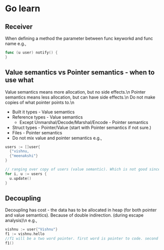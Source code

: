 # Go learn

## Receiver
When defining a method the parameter between func keyworkd and func name
e.g.,
```go
func (u user) notify() {
}
```

## Value semantics vs Pointer semantics - when to use what
Value semantics means more allocation, but no side effects.\n
Pointer semantics means less allocation, but can have side effects.\n
Do not make copies of what pointer points to.\n
- Built it types - Value semantics
- Reference types - Value semantics
    - Except Unmarshal/Decode/Marshal/Encode - Pointer semantics
- Struct types - Pointer/Value (start with Pointer semantics if not sure.)
- Files - Pointer semantics
- Do not mix value and pointer semantics
e.g.,
```go
users := []user{
  {"vishnu,
  {"meenakshi"}
}

// ranging over copy of users (value semantic). Which is not good since update doesnt have any effect on the users.
for i, u := users {
  u.update()
}
```

## Decoupling
Decoupling has cost - the data has to be allocated in heap (for both pointer and value semantics). Because of double indirection. (during escape analysis)\n
e.g.,
```go
vishnu := user{"Vishnu"}
f1 := vishnu.hello
//f1 will be a two word pointer. first word is pointer to code. second word a pointer to the data (vishnu)
f1()
```
